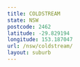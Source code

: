 ```yaml
---
title: COLDSTREAM
state: NSW
postcode: 2462
latitude: -29.829194
longitude: 153.187047
url: /nsw/coldstream/
layout: suburb
---
```

